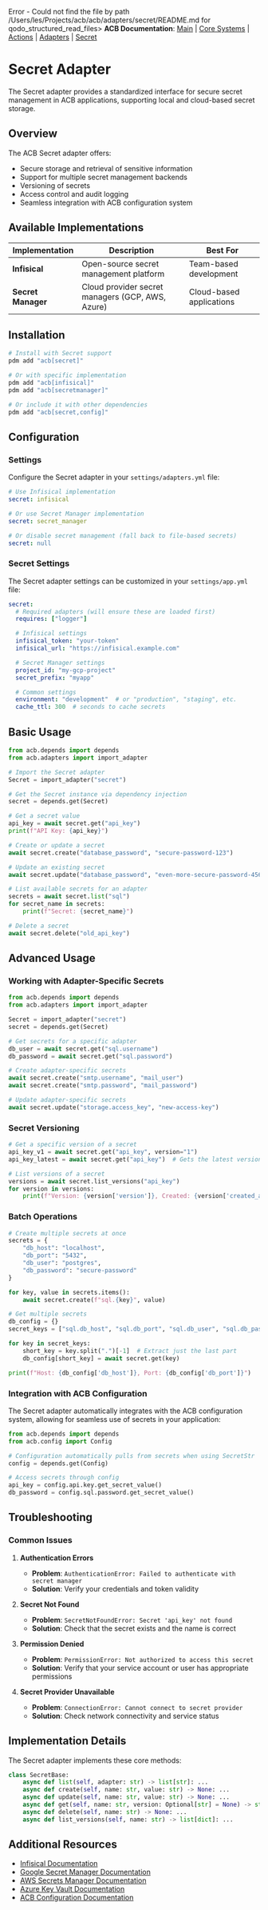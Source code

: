 Error - Could not find the file by path /Users/les/Projects/acb/acb/adapters/secret/README.md for qodo_structured_read_files> **ACB Documentation**: [Main](../../../README.md) | [Core Systems](../../README.md) | [Actions](../../actions/README.md) | [Adapters](../README.md) | [Secret](./README.md)

# Secret Adapter

The Secret adapter provides a standardized interface for secure secret management in ACB applications, supporting local and cloud-based secret storage.

## Overview

The ACB Secret adapter offers:

- Secure storage and retrieval of sensitive information
- Support for multiple secret management backends
- Versioning of secrets
- Access control and audit logging
- Seamless integration with ACB configuration system

## Available Implementations

| Implementation | Description | Best For |
|----------------|-------------|----------|
| **Infisical** | Open-source secret management platform | Team-based development |
| **Secret Manager** | Cloud provider secret managers (GCP, AWS, Azure) | Cloud-based applications |

## Installation

```bash
# Install with Secret support
pdm add "acb[secret]"

# Or with specific implementation
pdm add "acb[infisical]"
pdm add "acb[secretmanager]"

# Or include it with other dependencies
pdm add "acb[secret,config]"
```

## Configuration

### Settings

Configure the Secret adapter in your `settings/adapters.yml` file:

```yaml
# Use Infisical implementation
secret: infisical

# Or use Secret Manager implementation
secret: secret_manager

# Or disable secret management (fall back to file-based secrets)
secret: null
```

### Secret Settings

The Secret adapter settings can be customized in your `settings/app.yml` file:

```yaml
secret:
  # Required adapters (will ensure these are loaded first)
  requires: ["logger"]

  # Infisical settings
  infisical_token: "your-token"
  infisical_url: "https://infisical.example.com"

  # Secret Manager settings
  project_id: "my-gcp-project"
  secret_prefix: "myapp"

  # Common settings
  environment: "development"  # or "production", "staging", etc.
  cache_ttl: 300  # seconds to cache secrets
```

## Basic Usage

```python
from acb.depends import depends
from acb.adapters import import_adapter

# Import the Secret adapter
Secret = import_adapter("secret")

# Get the Secret instance via dependency injection
secret = depends.get(Secret)

# Get a secret value
api_key = await secret.get("api_key")
print(f"API Key: {api_key}")

# Create or update a secret
await secret.create("database_password", "secure-password-123")

# Update an existing secret
await secret.update("database_password", "even-more-secure-password-456")

# List available secrets for an adapter
secrets = await secret.list("sql")
for secret_name in secrets:
    print(f"Secret: {secret_name}")

# Delete a secret
await secret.delete("old_api_key")
```

## Advanced Usage

### Working with Adapter-Specific Secrets

```python
from acb.depends import depends
from acb.adapters import import_adapter

Secret = import_adapter("secret")
secret = depends.get(Secret)

# Get secrets for a specific adapter
db_user = await secret.get("sql.username")
db_password = await secret.get("sql.password")

# Create adapter-specific secrets
await secret.create("smtp.username", "mail_user")
await secret.create("smtp.password", "mail_password")

# Update adapter-specific secrets
await secret.update("storage.access_key", "new-access-key")
```

### Secret Versioning

```python
# Get a specific version of a secret
api_key_v1 = await secret.get("api_key", version="1")
api_key_latest = await secret.get("api_key")  # Gets the latest version

# List versions of a secret
versions = await secret.list_versions("api_key")
for version in versions:
    print(f"Version: {version['version']}, Created: {version['created_at']}")
```

### Batch Operations

```python
# Create multiple secrets at once
secrets = {
    "db_host": "localhost",
    "db_port": "5432",
    "db_user": "postgres",
    "db_password": "secure-password"
}

for key, value in secrets.items():
    await secret.create(f"sql.{key}", value)

# Get multiple secrets
db_config = {}
secret_keys = ["sql.db_host", "sql.db_port", "sql.db_user", "sql.db_password"]

for key in secret_keys:
    short_key = key.split(".")[-1]  # Extract just the last part
    db_config[short_key] = await secret.get(key)

print(f"Host: {db_config['db_host']}, Port: {db_config['db_port']}")
```

### Integration with ACB Configuration

The Secret adapter automatically integrates with the ACB configuration system, allowing for seamless use of secrets in your application:

```python
from acb.depends import depends
from acb.config import Config

# Configuration automatically pulls from secrets when using SecretStr
config = depends.get(Config)

# Access secrets through config
api_key = config.api.key.get_secret_value()
db_password = config.sql.password.get_secret_value()
```

## Troubleshooting

### Common Issues

1. **Authentication Errors**
   - **Problem**: `AuthenticationError: Failed to authenticate with secret manager`
   - **Solution**: Verify your credentials and token validity

2. **Secret Not Found**
   - **Problem**: `SecretNotFoundError: Secret 'api_key' not found`
   - **Solution**: Check that the secret exists and the name is correct

3. **Permission Denied**
   - **Problem**: `PermissionError: Not authorized to access this secret`
   - **Solution**: Verify that your service account or user has appropriate permissions

4. **Secret Provider Unavailable**
   - **Problem**: `ConnectionError: Cannot connect to secret provider`
   - **Solution**: Check network connectivity and service status

## Implementation Details

The Secret adapter implements these core methods:

```python
class SecretBase:
    async def list(self, adapter: str) -> list[str]: ...
    async def create(self, name: str, value: str) -> None: ...
    async def update(self, name: str, value: str) -> None: ...
    async def get(self, name: str, version: Optional[str] = None) -> str: ...
    async def delete(self, name: str) -> None: ...
    async def list_versions(self, name: str) -> list[dict]: ...
```

## Additional Resources

- [Infisical Documentation](https://infisical.com/docs/documentation/getting-started/introduction)
- [Google Secret Manager Documentation](https://cloud.google.com/secret-manager/docs)
- [AWS Secrets Manager Documentation](https://docs.aws.amazon.com/secretsmanager/latest/userguide/intro.html)
- [Azure Key Vault Documentation](https://docs.microsoft.com/en-us/azure/key-vault/)
- [ACB Configuration Documentation](../../README.md#configuration-system)

